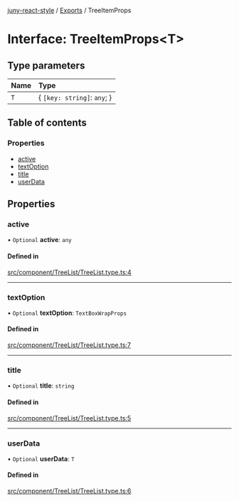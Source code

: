 [juny-react-style](../README.md) / [Exports](../modules.md) / TreeItemProps

# Interface: TreeItemProps\<T\>

## Type parameters

| Name | Type |
| :------ | :------ |
| `T` | \{ `[key: string]`: `any`;  } |

## Table of contents

### Properties

- [active](TreeItemProps.md#active)
- [textOption](TreeItemProps.md#textoption)
- [title](TreeItemProps.md#title)
- [userData](TreeItemProps.md#userdata)

## Properties

### active

• `Optional` **active**: `any`

#### Defined in

[src/component/TreeList/TreeList.type.ts:4](https://github.com/jun-young1993/react-style/blob/4abd92ee00cf87c10f8dd66e04c24d62ede0ae9b/src/component/TreeList/TreeList.type.ts#L4)

___

### textOption

• `Optional` **textOption**: `TextBoxWrapProps`

#### Defined in

[src/component/TreeList/TreeList.type.ts:7](https://github.com/jun-young1993/react-style/blob/4abd92ee00cf87c10f8dd66e04c24d62ede0ae9b/src/component/TreeList/TreeList.type.ts#L7)

___

### title

• `Optional` **title**: `string`

#### Defined in

[src/component/TreeList/TreeList.type.ts:5](https://github.com/jun-young1993/react-style/blob/4abd92ee00cf87c10f8dd66e04c24d62ede0ae9b/src/component/TreeList/TreeList.type.ts#L5)

___

### userData

• `Optional` **userData**: `T`

#### Defined in

[src/component/TreeList/TreeList.type.ts:6](https://github.com/jun-young1993/react-style/blob/4abd92ee00cf87c10f8dd66e04c24d62ede0ae9b/src/component/TreeList/TreeList.type.ts#L6)
